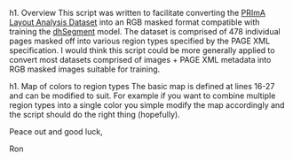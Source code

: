 h1. Overview
This script was written to facilitate converting the [PRImA Layout Analysis Dataset](https://www.primaresearch.org/datasets/Layout_Analysis) into an RGB masked format compatible with training the [dhSegment](https://github.com/dhlab-epfl/dhSegment) model. The dataset is comprised of 478 individual pages masked off into various region types specified by the PAGE XML specification. I would think this script could be more generally applied to convert most datasets comprised of images + PAGE XML metadata into RGB masked images suitable for training.

h1. Map of colors to region types
The basic map is defined at lines 16-27 and can be modified to suit. For example if you want to combine multiple region types into a single color you simple modify the map accordingly and the script should do the right thing (hopefully).

Peace out and good luck,

Ron